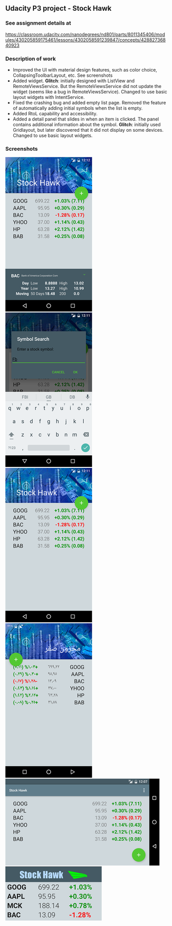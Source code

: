 ## Udacity P3 project - Stock Hawk ##

### See assignment details at ###
   https://classroom.udacity.com/nanodegrees/nd801/parts/8011345406/modules/430205859175461/lessons/4302058591239847/concepts/42882736840923

### Description of work ###

* Improved the UI with material design features, such as color choice, CollapsingToolbarLayout, etc. See screenshots
* Added widget. **Glitch**: initially designed with ListView and RemoteViewsService. But the RemoteViewsService did not update the widget (seems like a bug in RemoteViewsService). Changed to use basic layout widgets with IntentService.
* Fixed the crashing bug and added empty list page. Removed the feature of automatically adding initial symbols when the list is empty.
* Added RtoL capability and accessibility.
* Added a detail panel that slides in when an item is clicked. The panel contains additional information about the symbol. **Glitch**: initially used Gridlayout, but later discovered that it did not display on some devices. Changed to use basic layout widgets.      

### Screenshots ###
![withDetail](https://github.com/mingrutar/stockHawk/blob/master/screenShots/prtraint-detail.png?raw=true)
![dialog](https://github.com/mingrutar/stockHawk/blob/master/screenShots/dialog.png?raw=true)
![Portrait](https://github.com/mingrutar/stockHawk/blob/master/screenShots/prtraint.png?raw=true)
![RtoL](https://github.com/mingrutar/stockHawk/blob/master/screenShots/RtoL.png?raw=true)
![landscape](https://github.com/mingrutar/stockHawk/blob/master/screenShots/land.png?raw=true)  
![widget](https://github.com/mingrutar/stockHawk/blob/master/screenShots/widgets.png?raw=true)

